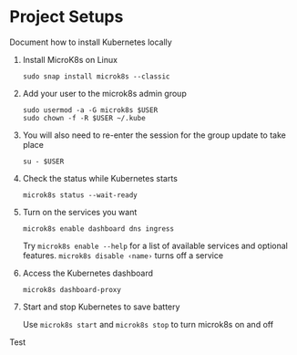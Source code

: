 # Project Setups

Document how to install Kubernetes locally

1. Install MicroK8s on Linux

    `sudo snap install microk8s --classic`

2. Add your user to the microk8s admin group

    `sudo usermod -a -G microk8s $USER` \
    `sudo chown -f -R $USER ~/.kube`

3. You will also need to re-enter the session for the group update to take place

    `su - $USER`

4. Check the status while Kubernetes starts

    `microk8s status --wait-ready`

5. Turn on the services you want

    `microk8s enable dashboard dns ingress`

    Try `microk8s enable --help` for a list of available services and optional features. `microk8s disable ‹name›` turns off a service

6. Access the Kubernetes dashboard

    `microk8s dashboard-proxy`

7. Start and stop Kubernetes to save battery 

    Use `microk8s start` and `microk8s stop` to turn microk8s on and off

Test